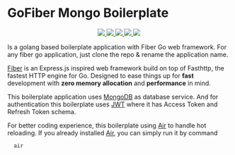 # GoFiber Mongo Boilerplate

<p align="center">
  <a href="https://golang.org/doc/go1.16">
    <img src="https://img.shields.io/badge/Go-1.16+-00ADD8?style=flat&logo=go">
  </a>
  <a href="https://github.com/gofiber/fiber/releases">
    <img src="https://img.shields.io/github/v/release/gofiber/fiber?color=00ADD8&label=%F0%9F%9A%80%20">
  </a>
  <a href="https://jwt.io/">
    <img src="https://img.shields.io/badge/JWT-black?style=flat&logo=JSON%20web%20tokens">
  </a>
  <a href="https://www.mongodb.com">
    <img src="https://img.shields.io/badge/MongoDB-%234ea94b.svg?style=flat&logo=mongodb&logoColor=white">
  </a>
  <a href="https://opensource.org/licenses/MIT">
    <img src="https://img.shields.io/badge/License-MIT-green.svg?style=flat">
  </a>
</p>

Is a golang based boilerplate application with Fiber Go web framework.
For any fiber go application, just clone the repo & rename the application name.

[Fiber](https://gofiber.io/) is an Express.js inspired web framework build on top of Fasthttp, the fastest HTTP engine for Go. Designed to ease things up for **fast** development with **zero memory allocation** and **performance** in mind. 

This boilerplate application uses [MongoDB](https://www.mongodb.com/) as database service. And for authentication this boilerplate uses [JWT](https://jwt.io/) where it has Access Token and Refresh Token schema.

For better coding experience, this boilerplate using [Air](https://github.com/cosmtrek/air) to handle hot reloading. If you already installed [Air](https://github.com/cosmtrek/air), you can simply run it by command
```bash
  air
```